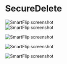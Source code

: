 SecureDelete
============

![SmartFlip screenshot](http://www.gratianlup.com/documents/secure_delete_folder.PNG)  
![SmartFlip screenshot](http://www.gratianlup.com/documents/secure_delete_folder_filters.PNG)  

![SmartFlip screenshot](http://www.gratianlup.com/documents/secure_delete_options_general.PNG)  

![SmartFlip screenshot](http://www.gratianlup.com/documents/secure_delete_schedule_action_custom.PNG)  

![SmartFlip screenshot](http://www.gratianlup.com/documents/secure_delete_schedule_action_powershell.PNG)  
